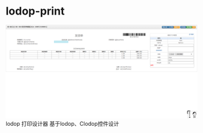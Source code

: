 # lodop-print
![banner](https://github.com/lamborqq/lodop-print/blob/master/disk/lodop-main.png)
lodop 打印设计器
基于lodop、Clodop控件设计
